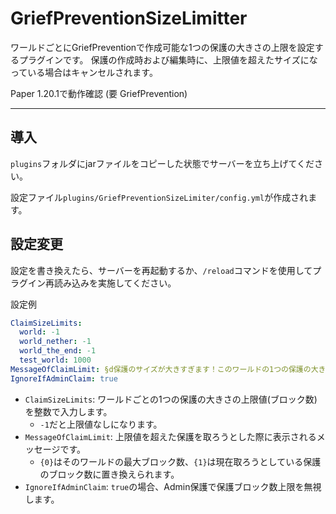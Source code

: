 # GriefPreventionSizeLimitter
ワールドごとにGriefPreventionで作成可能な1つの保護の大きさの上限を設定するプラグインです。
保護の作成時および編集時に、上限値を超えたサイズになっている場合はキャンセルされます。

Paper 1.20.1で動作確認 (要 GriefPrevention)

---

## 導入
`plugins`フォルダにjarファイルをコピーした状態でサーバーを立ち上げてください。

設定ファイル`plugins/GriefPreventionSizeLimiter/config.yml`が作成されます。

## 設定変更

設定を書き換えたら、サーバーを再起動するか、`/reload`コマンドを使用してプラグイン再読み込みを実施してください。

設定例
```yaml
ClaimSizeLimits:
  world: -1
  world_nether: -1
  world_the_end: -1
  test_world: 1000
MessageOfClaimLimit: §d保護のサイズが大きすぎます！このワールドの1つの保護の大きさは最大{0}ブロックです。この保護の大きさ={1}ブロック
IgnoreIfAdminClaim: true
```
+ `ClaimSizeLimits`: ワールドごとの1つの保護の大きさの上限値(ブロック数)を整数で入力します。
    + `-1`だと上限値なしになります。
+ `MessageOfClaimLimit`: 上限値を超えた保護を取ろうとした際に表示されるメッセージです。
  + `{0}`はそのワールドの最大ブロック数、`{1}`は現在取ろうとしている保護のブロック数に置き換えられます。
+ `IgnoreIfAdminClaim`: `true`の場合、Admin保護で保護ブロック数上限を無視します。
